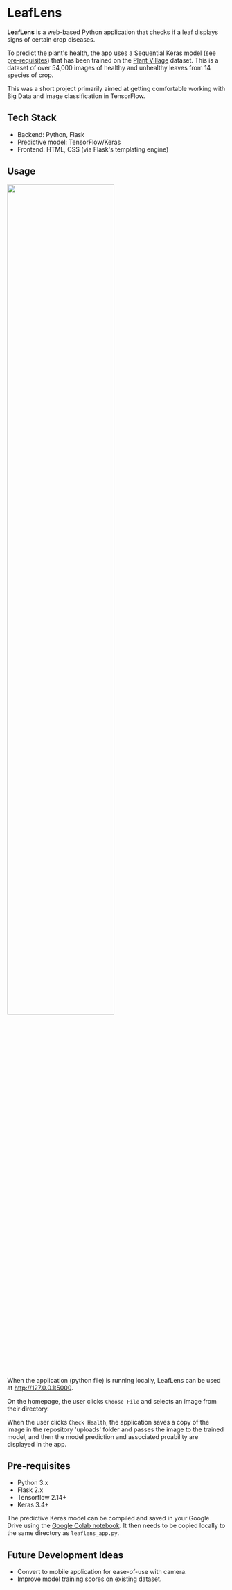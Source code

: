 # LeafLens

**LeafLens** is a web-based Python application that checks if a leaf displays signs of certain crop diseases.

To predict the plant's health, the app uses a Sequential Keras model (see [pre-requisites](#pre-requisites)) that has been trained on the [Plant Village](https://www.kaggle.com/datasets/abdallahalidev/plantvillage-dataset/) dataset. This is a dataset of over 54,000 images of healthy and unhealthy leaves from 14 species of crop.

This was a short project primarily aimed at getting comfortable working with Big Data and image classification in TensorFlow.


## Tech Stack
- Backend: Python, Flask
- Predictive model: TensorFlow/Keras
- Frontend: HTML, CSS (via Flask's templating engine)


## Usage
<img src="images/leaflens_demo.gif" width="70%">

When the application (python file) is running locally, LeafLens can be used at http://127.0.0.1:5000.

On the homepage, the user clicks `Choose File` and selects an image from their directory.

When the user clicks `Check Health`, the application saves a copy of the image in the repository 'uploads' folder and passes the image to the trained model, and then the model prediction and associated proability are displayed in the app.


## Pre-requisites
- Python 3.x
- Flask 2.x
- Tensorflow 2.14+
- Keras 3.4+

The predictive Keras model can be compiled and saved in your Google Drive using the [Google Colab notebook](leaflens_model_training.ipynb). It then needs to be copied locally to the same directory as `leaflens_app.py`.


## Future Development Ideas
- Convert to mobile application for ease-of-use with camera.
- Improve model training scores on existing dataset.



